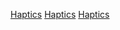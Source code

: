 [Haptics](Category:Protoflux{{#translation:}} "wikilink")
[Haptics](Category:Protoflux:Input_Devices{{#translation:}} "wikilink")
[Haptics](Category:NodeMenu{{#translation:}} "wikilink")